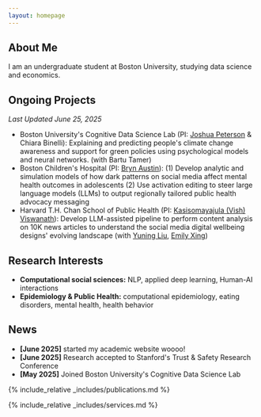 ```yaml
---
layout: homepage
---
```


## About Me

I am an undergraduate student at Boston University, studying data science and economics. 

## Ongoing Projects 
*Last Updated June 25, 2025*
- Boston University's Cognitive Data Science Lab (PI: [Joshua Peterson](https://www.bu.edu/cds-faculty/profile/joshua-peterson/) & Chiara Binelli):
  Explaining and predicting people's climate change awareness and support for green policies using psychological models and neural networks. (with
  Bartu Tamer) 
- Boston Children's Hospital (PI: [Bryn Austin](https://hsph.harvard.edu/profile/sydney-bryn-austin/)):
  (1) Develop analytic and simulation models of how dark patterns on social media affect mental health outcomes in adolescents
  (2) Use activation editing to steer large language models (LLMs) to output regionally tailored public health advocacy messaging 
- Harvard T.H. Chan School of Public Health (PI: [Kasisomayajula (Vish) Viswanath](https://hsph.harvard.edu/profile/kasisomayajula-viswanath/)):
  Develop LLM-assisted pipeline to perform content analysis on 10K news articles to understand the social media digital wellbeing designs' evolving
  landscape (with [Yuning Liu](https://yuning-liu-712.github.io/yuningliu.github.io/), [Emily Xing](https://emxing.netlify.app/)) 

## Research Interests

- **Computational social sciences:** NLP, applied deep learning, Human-AI interactions
- **Epidemiology & Public Health:** computational epidemiology, eating disorders, mental health, health behavior


## News

- **[June 2025]** started my academic website woooo!
- **[June 2025]** Research accepted to Stanford's Trust & Safety Research Conference
- **[May 2025]** Joined Boston University's Cognitive Data Science Lab 

{% include_relative _includes/publications.md %}

{% include_relative _includes/services.md %}


